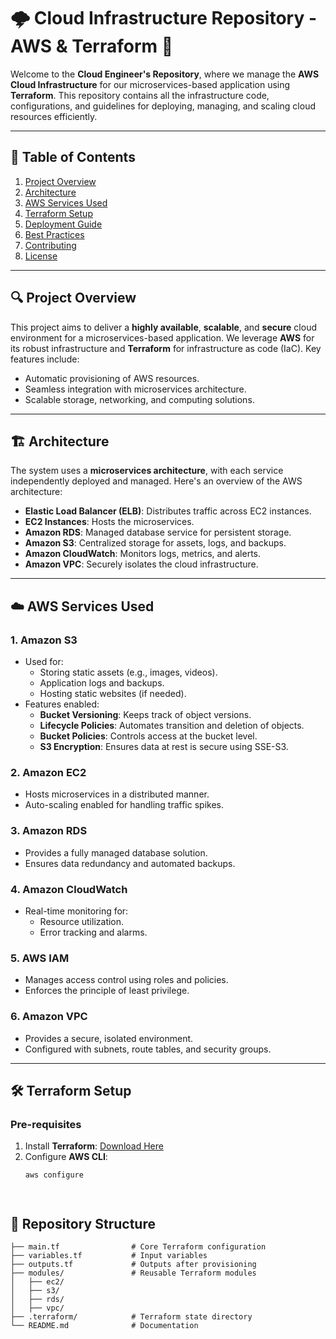 # 🌩️ Cloud Infrastructure Repository - AWS & Terraform 🚀

Welcome to the **Cloud Engineer's Repository**, where we manage the **AWS Cloud Infrastructure** for our microservices-based application using **Terraform**. This repository contains all the infrastructure code, configurations, and guidelines for deploying, managing, and scaling cloud resources efficiently.

---

## 📜 Table of Contents
1. [Project Overview](#project-overview)
2. [Architecture](#architecture)
3. [AWS Services Used](#aws-services-used)
4. [Terraform Setup](#terraform-setup)
5. [Deployment Guide](#deployment-guide)
6. [Best Practices](#best-practices)
7. [Contributing](#contributing)
8. [License](#license)

---

## 🔍 Project Overview

This project aims to deliver a **highly available**, **scalable**, and **secure** cloud environment for a microservices-based application. We leverage **AWS** for its robust infrastructure and **Terraform** for infrastructure as code (IaC). Key features include:
- Automatic provisioning of AWS resources.
- Seamless integration with microservices architecture.
- Scalable storage, networking, and computing solutions.

---

## 🏗️ Architecture

The system uses a **microservices architecture**, with each service independently deployed and managed. Here's an overview of the AWS architecture:
- **Elastic Load Balancer (ELB)**: Distributes traffic across EC2 instances.
- **EC2 Instances**: Hosts the microservices.
- **Amazon RDS**: Managed database service for persistent storage.
- **Amazon S3**: Centralized storage for assets, logs, and backups.
- **Amazon CloudWatch**: Monitors logs, metrics, and alerts.
- **Amazon VPC**: Securely isolates the cloud infrastructure.

---

## ☁️ AWS Services Used

### **1. Amazon S3**
- Used for:
  - Storing static assets (e.g., images, videos).
  - Application logs and backups.
  - Hosting static websites (if needed).
- Features enabled:
  - **Bucket Versioning**: Keeps track of object versions.
  - **Lifecycle Policies**: Automates transition and deletion of objects.
  - **Bucket Policies**: Controls access at the bucket level.
  - **S3 Encryption**: Ensures data at rest is secure using SSE-S3.

### **2. Amazon EC2**
- Hosts microservices in a distributed manner.
- Auto-scaling enabled for handling traffic spikes.

### **3. Amazon RDS**
- Provides a fully managed database solution.
- Ensures data redundancy and automated backups.

### **4. Amazon CloudWatch**
- Real-time monitoring for:
  - Resource utilization.
  - Error tracking and alarms.

### **5. AWS IAM**
- Manages access control using roles and policies.
- Enforces the principle of least privilege.

### **6. Amazon VPC**
- Provides a secure, isolated environment.
- Configured with subnets, route tables, and security groups.

---

## 🛠️ Terraform Setup

### **Pre-requisites**
1. Install **Terraform**: [Download Here](https://www.terraform.io/downloads.html)
2. Configure **AWS CLI**:
   ```bash
   aws configure




## 📂 Repository Structure

```plaintext
├── main.tf                # Core Terraform configuration
├── variables.tf           # Input variables
├── outputs.tf             # Outputs after provisioning
├── modules/               # Reusable Terraform modules
│   ├── ec2/
│   ├── s3/
│   ├── rds/
│   ├── vpc/
├── .terraform/            # Terraform state directory
└── README.md              # Documentation


